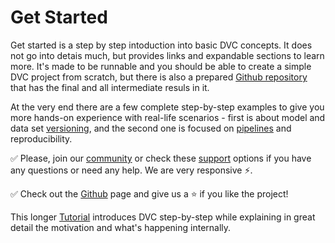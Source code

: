 # Get Started

Get started is a step by step intoduction into basic DVC concepts. It does not 
go into detais much, but provides links and expandable sections to learn more.
It's made to be runnable and you should be able to create a simple DVC project
from scratch, but there is also a prepared
[Github repository](https://github.com/iterative/example-get-started) that has
the final and all intermediate resuls in it.

At the very end there are a few complete step-by-step examples to give you
more hands-on experience with real-life scenarios - first is about model and
data set [versioning](/doc/get-started/example-versioning), and the second one
is focused on [pipelines](/doc/get-started/example-pipeline) and
reproducibility.

✅ Please, join our [community](/chat) or check these [support](/support)
options if you have any questions or need any help. We are very responsive ⚡.

✅ Check out the [Github](https://github.com/iterative/dvc) page and give us a ⭐
if you like the project!

This longer [Tutorial](/doc/tutorial) introduces DVC step-by-step while
explaining in great detail the motivation and what's happening internally.
